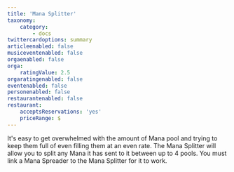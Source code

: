 ```yaml
---
title: 'Mana Splitter'
taxonomy:
    category:
        - docs
twittercardoptions: summary
articleenabled: false
musiceventenabled: false
orgaenabled: false
orga:
    ratingValue: 2.5
orgaratingenabled: false
eventenabled: false
personenabled: false
restaurantenabled: false
restaurant:
    acceptsReservations: 'yes'
    priceRange: $
---
```


It's easy to get overwhelmed with the amount of Mana pool and trying to keep them full of even filling them at an even rate. The Mana Splitter will allow you to split any Mana it has sent to it between up to 4 pools. You must link a Mana Spreader to the Mana Splitter for it to work.